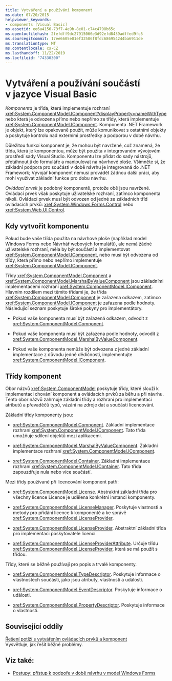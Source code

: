 ```yaml
---
title: Vytváření a používání komponent
ms.date: 07/20/2015
helpviewer_keywords:
- components [Visual Basic]
ms.assetid: ee6a4156-73f7-4e9b-8e01-c74c4798b65c
ms.openlocfilehash: 2fefdff9dc27915066e3d92efd8439adffed9fc5
ms.sourcegitcommit: 17ee6605e01ef32506f8fdc686954244ba6911de
ms.translationtype: MT
ms.contentlocale: cs-CZ
ms.lasthandoff: 11/22/2019
ms.locfileid: "74330300"
---
```

# <a name="creating-and-using-components-in-visual-basic"></a>Vytváření a používání součástí v jazyce Visual Basic

*Komponenta* je třída, která implementuje rozhraní <xref:System.ComponentModel.IComponent?displayProperty=nameWithType> nebo která je odvozena přímo nebo nepřímo ze třídy, která implementuje <xref:System.ComponentModel.IComponent>. Komponenta .NET Framework je objekt, který lze opakovaně použít, může komunikovat s ostatními objekty a poskytuje kontrolu nad externími prostředky a podporou v době návrhu.  
  
 Důležitou funkcí komponent je, že mohou být navržené, což znamená, že třída, která je komponentou, může být použita v integrovaném vývojovém prostředí sady Visual Studio. Komponentu lze přidat do sady nástrojů, přetáhnout ji do formuláře a manipulovat na návrhové ploše. Všimněte si, že základní podpora pro součásti v době návrhu je integrovaná do .NET Framework; Vývojář komponent nemusí provádět žádnou další práci, aby mohl využívat základní funkce pro dobu návrhu.  
  
 *Ovládací prvek* je podobný komponentě, protože obě jsou navržené. Ovládací prvek však poskytuje uživatelské rozhraní, zatímco komponenta nikoli. Ovládací prvek musí být odvozen od jedné ze základních tříd ovládacích prvků: <xref:System.Windows.Forms.Control> nebo <xref:System.Web.UI.Control>.  
  
## <a name="when-to-create-a-component"></a>Kdy vytvořit komponentu  

 Pokud bude vaše třída použita na návrhové ploše (například model Windows Forms nebo Návrhář webových formulářů), ale nemá žádné uživatelské rozhraní, měla by být součástí a implementovat <xref:System.ComponentModel.IComponent>, nebo musí být odvozena od třídy, která přímo nebo nepřímo implementuje <xref:System.ComponentModel.IComponent>.  
  
 Třídy <xref:System.ComponentModel.Component> a <xref:System.ComponentModel.MarshalByValueComponent> jsou základními implementacemi rozhraní <xref:System.ComponentModel.IComponent>. Hlavním rozdílem mezi těmito třídami je, že třída <xref:System.ComponentModel.Component> je zařazena odkazem, zatímco <xref:System.ComponentModel.IComponent> je zařazena podle hodnoty. Následující seznam poskytuje široké pokyny pro implementátory.  
  
- Pokud vaše komponenta musí být zařazená odkazem, odvodit z <xref:System.ComponentModel.Component>.  
  
- Pokud vaše komponenta musí být zařazena podle hodnoty, odvodit z <xref:System.ComponentModel.MarshalByValueComponent>.  
  
- Pokud vaše komponenta nemůže být odvozena z jedné základní implementace z důvodu jedné dědičnosti, implementujte <xref:System.ComponentModel.IComponent>.  
  
## <a name="component-classes"></a>Třídy komponent  

 Obor názvů <xref:System.ComponentModel> poskytuje třídy, které slouží k implementaci chování komponent a ovládacích prvků za běhu a při návrhu. Tento obor názvů zahrnuje základní třídy a rozhraní pro implementaci atributů a převaděčů typů, vázání na zdroje dat a součásti licencování.  
  
 Základní třídy komponenty jsou:  
  
- <xref:System.ComponentModel.Component>. Základní implementace rozhraní <xref:System.ComponentModel.IComponent>. Tato třída umožňuje sdílení objektů mezi aplikacemi.  
  
- <xref:System.ComponentModel.MarshalByValueComponent>. Základní implementace rozhraní <xref:System.ComponentModel.IComponent>.  
  
- <xref:System.ComponentModel.Container>. Základní implementace rozhraní <xref:System.ComponentModel.IContainer>. Tato třída zapouzdřuje nula nebo více součástí.  
  
 Mezi třídy používané při licencování komponent patří:  
  
- <xref:System.ComponentModel.License>. Abstraktní základní třída pro všechny licence Licence je udělena konkrétní instanci komponenty.  
  
- <xref:System.ComponentModel.LicenseManager>. Poskytuje vlastnosti a metody pro přidání licence k komponentě a ke správě <xref:System.ComponentModel.LicenseProvider>.  
  
- <xref:System.ComponentModel.LicenseProvider>. Abstraktní základní třída pro implementaci poskytovatele licencí.  
  
- <xref:System.ComponentModel.LicenseProviderAttribute>. Určuje třídu <xref:System.ComponentModel.LicenseProvider>, která se má použít s třídou.  
  
 Třídy, které se běžně používají pro popis a trvalé komponenty.  
  
- <xref:System.ComponentModel.TypeDescriptor>. Poskytuje informace o vlastnostech součásti, jako jsou atributy, vlastnosti a události.  
  
- <xref:System.ComponentModel.EventDescriptor>. Poskytuje informace o události.  
  
- <xref:System.ComponentModel.PropertyDescriptor>. Poskytuje informace o vlastnosti.  
  
## <a name="related-sections"></a>Související oddíly  

 [Řešení potíží s vytvářením ovládacích prvků a komponent](../../framework/winforms/controls/troubleshooting-control-and-component-authoring.md)  
 Vysvětluje, jak řešit běžné problémy.  
  
## <a name="see-also"></a>Viz také:

- [Postupy: přístup k podpoře v době návrhu v model Windows Forms](../../framework/winforms/controls/developing-windows-forms-controls-at-design-time.md)
